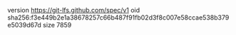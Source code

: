version https://git-lfs.github.com/spec/v1
oid sha256:f3e449b2e1a38678257c66b487f91fb02d3f8c007e58ccae538b379e5039d67d
size 7859
